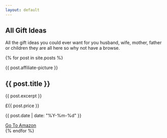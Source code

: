 ```yaml
---
layout: default
---
```

<section class="main-section">
  <div class="container">
  <h1>All Gift Ideas</h1>
  <p>All the gift ideas you could ever want for you husband, wife, mother, father or children they are all here so why not have a browse.</p>
    <div class="row row-cols-1 row-cols-lg-2 row-cols-xl-3">
      {% for post in site.posts %}
      <div class="col mb-4">
        <div class="card h-100">
          <p class="d-flex mx-auto card-image"> {{ post.affiliate-picture }} </p>
          <div class="card-body">
            <h2 class="card-title mb-0">{{ post.title }}</h2>
            <p class="card-text">{{ post.excerpt }}</p>
          </div>
          <div class="card-footer">
            <div class="d-flex align-items-end">
              <div class="card-footer-price-and-date">
                <p class="card-price">£{{ post.price }}</p>
                <p class="card-date">{{ post.date | date: "%Y-%m-%d" }}</p>
              </div>
              <a href="#" class="btn btn-primary ml-auto"><i class="fab fa-facebook-square"></i></a>
              <a href="{{ post.afflitate-link }}" class="btn btn-primary ml-2">Go To Amazon</a>
            </div>
          </div>
        </div>
      </div>
      {% endfor %}
    </div>
  </div>
</section>